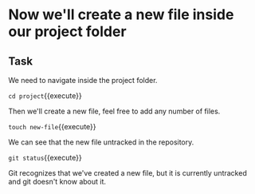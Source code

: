 # Now we'll create a new file inside our project folder

## Task

We need to navigate inside the project folder.  

`cd project`{{execute}}  

Then we'll create a new file, feel free to add any number of files.  

`touch new-file`{{execute}}  

We can see that the new file untracked in the repository.  

`git status`{{execute}}  

Git recognizes that we've created a new file, but it is currently untracked and git doesn't know about it.
